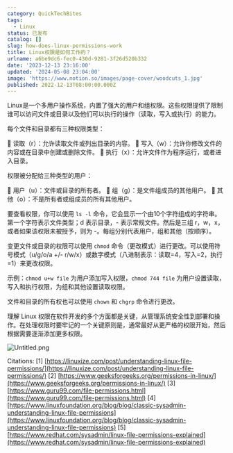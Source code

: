 ```yaml
---
category: QuickTechBites
tags:
  - Linux
status: 已发布
catalog: []
slug: how-does-linux-permissions-work
title: Linux权限是如何工作的？
urlname: a6be9dc6-fec0-430d-9281-3f26d520b332
date: '2023-12-13 23:16:00'
updated: '2024-05-08 23:04:00'
image: 'https://www.notion.so/images/page-cover/woodcuts_1.jpg'
published: 2022-12-13T08:00:00.000Z
---
```


Linux是一个多用户操作系统，内置了强大的用户和组权限。这些权限提供了限制谁可以访问文件或目录以及他们可以执行的操作（读取，写入或执行）的能力。


每个文件和目录都有三种权限类型：


🔸 读取（r）：允许读取文件或列出目录的内容。
🔸 写入（w）：允许你修改文件的内容或在目录中创建或删除文件。
🔸 执行（x）：允许文件作为程序运行，或者进入目录。


权限被分配给三种类型的用户：


🔸 用户（u）：文件或目录的所有者。
🔸 组（g）：是文件组成员的其他用户。
🔸 其他（o）：不是所有者或组成员的所有其他用户。


要查看权限，你可以使用 `ls -l` 命令，它会显示一个由10个字符组成的字符串。第一个字符表示文件类型；d 表示目录，- 表示常规文件。然后是三组 r，w，x，或者如果该权限未被授予，则为 -。每组分别代表用户，组和其他（按顺序）。


变更文件或目录的权限可以使用 `chmod` 命令（更改模式）进行更改。可以使用符号模式（u/g/o/a +/- r/w/x）或数字模式（八进制表示：读取=4，写入=2，执行=1）来更改权限。


示例：`chmod u+w file` 为用户添加写入权限，`chmod 744 file` 为用户设置读取，写入和执行权限，为组和其他设置读取权限。


文件和目录的所有权也可以使用 `chown` 和 `chgrp` 命令进行更改。


理解 Linux 权限在软件开发的多个方面都是关键，从管理系统安全性到部署和操作。在处理权限时要牢记的一个关键原则是，通常最好从更严格的权限开始，然后根据需要逐渐添加更多权限。


![Untitled.png](https://prod-files-secure.s3.us-west-2.amazonaws.com/5d24fe63-e567-4804-86f9-9fdc62e13082/332b89ee-9c33-4950-8a69-32c3d1ff2c69/Untitled.png?X-Amz-Algorithm=AWS4-HMAC-SHA256&X-Amz-Content-Sha256=UNSIGNED-PAYLOAD&X-Amz-Credential=ASIAZI2LB466RCSA6X4F%2F20250330%2Fus-west-2%2Fs3%2Faws4_request&X-Amz-Date=20250330T053732Z&X-Amz-Expires=3600&X-Amz-Security-Token=IQoJb3JpZ2luX2VjEBsaCXVzLXdlc3QtMiJGMEQCIBCJ%2BLqg2z7KeLanhaNHDREBcerg0FU9peg%2FLmDV8wiGAiAHuYN819%2FM6wwusPwm81z0OP3FBY%2B9%2BKPv5ME9sOpDiSqIBAiE%2F%2F%2F%2F%2F%2F%2F%2F%2F%2F8BEAAaDDYzNzQyMzE4MzgwNSIM9MOulnhZpUYWobosKtwDLPjBZvs8SkmI5h82fd2maeO4fmyvvrOBV4vBWe6Brk16VmyBJS8B04YEcUBfsX6cJQfrT1bk3yAsOqdnV5I8KI1s8pRGJPB8C4ldbp%2FlGCxNeiPF6UfxuLs0ZZj5xeexVKyS21HpbgmyVF0Ijjr9DCgPLeFyHTz3f99Bh6TsrzOlgZ6W7UvkQGs5XUfn22y6P5XNovfRkp9oBWQs7o%2F0yc1GO6IcB0dDBqaPOIeJWwDyitEqaWhRHtJI1yYgYFr0i%2BdMd6PWSF8NWR%2FAywW%2BiebgVUMWSqrnalSh3wjqDGJzxRov3DKffRvTQTZ7RthEzFumEV%2FiKotBpTSyATo1fSBFm8eWQCi0hLlLVTj0f8XbNnhyanUh2MqRdj%2Bg1GAzGrfB190lWWKsqfA5OhEUkT7N%2FWWRV67kTcCnQIIjnoafbsPbI7IAIsjChdlxFieAdsKVTws4hD4Evzn%2Bfx6yuudm6n3Vye0CqS13pSQ3vBUaYY44QIQUo5bh5iDNbT93jn9E4Sy0vSHs0VkCRSJWKuJWC67l%2BRApHrpjFXQoSPFCutYY8GUzB931agJyR6cCm1h8gtAohascHbfKTBfEnZYgj9y6n1t%2BGZ1dc%2B93Ik70UDsZGoOUW1knSQYwh%2BiivwY6pgHxWFEwiC5uFn%2BoVa%2BF%2FdouifEsiWz8zxZcTdrBOGXMCXzLSp%2BTxPsjhGQNjRFmRpBKVm%2BXVm691WeDcaV4OZTMFiCqUr75sKCM5UYnxTsB%2BusqgMVKQ0r1Z6RQz%2B9QL025RKGU0LiRRA%2FLB4mVAu8dAVB6V4OxQG4hNDUls5DEKuBmn9JiBduO%2BG7L82aOHfLdJsSlvbB9Cxea2nd4XVFHyERh3qxP&X-Amz-Signature=7ea5c6ae4fad51cd4f979de7d0402df5ffcf37d8b5e079c3b8412cf8b96b9553&X-Amz-SignedHeaders=host&x-id=GetObject)


Citations:
[1] [https://linuxize.com/post/understanding-linux-file-permissions/](https://linuxize.com/post/understanding-linux-file-permissions/)
[2] [https://www.geeksforgeeks.org/permissions-in-linux/](https://www.geeksforgeeks.org/permissions-in-linux/)
[3] [https://www.guru99.com/file-permissions.html](https://www.guru99.com/file-permissions.html)
[4] [https://www.linuxfoundation.org/blog/blog/classic-sysadmin-understanding-linux-file-permissions](https://www.linuxfoundation.org/blog/blog/classic-sysadmin-understanding-linux-file-permissions)
[5] [https://www.redhat.com/sysadmin/linux-file-permissions-explained](https://www.redhat.com/sysadmin/linux-file-permissions-explained)

